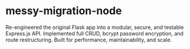 # messy-migration-node
Re-engineered the original Flask app into a modular, secure, and testable Express.js API. Implemented full CRUD, bcrypt password encryption, and route restructuring. Built for performance, maintainability, and scale.
